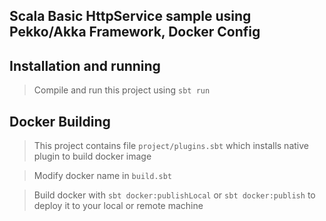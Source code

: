 ## Scala Basic HttpService sample using Pekko/Akka Framework, Docker Config


## Installation and running

>Compile and run this project using `sbt run`

## Docker Building

>This project contains file `project/plugins.sbt` which installs native plugin to build docker image

>Modify docker name in `build.sbt`

>Build docker with `sbt docker:publishLocal` or `sbt docker:publish` to deploy it to your local or remote machine